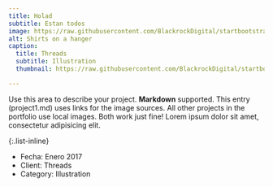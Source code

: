 ```yaml
---
title: Holad
subtitle: Estan todos
image: https://raw.githubusercontent.com/BlackrockDigital/startbootstrap-agency/master/src/assets/img/portfolio/01-full.jpg
alt: Shirts on a hanger
caption:
  title: Threads
  subtitle: Illustration
  thumbnail: https://raw.githubusercontent.com/BlackrockDigital/startbootstrap-agency/master/src/assets/img/portfolio/01-thumbnail.jpg

---
```

Use this area to describe your project. **Markdown** supported. This entry (project1.md) uses links for the image sources. All other projects in the portfolio use local images. Both work just fine! Lorem ipsum dolor sit amet, consectetur adipisicing elit.

{:.list-inline}

* Fecha: Enero 2017
* Client: Threads
* Category: Illustration